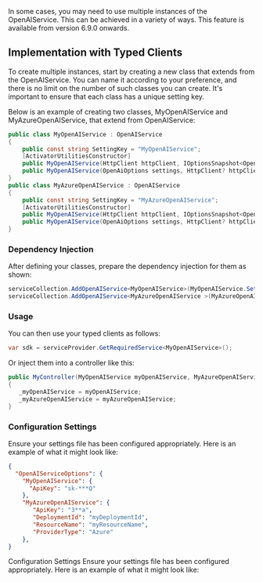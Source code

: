 In some cases, you may need to use multiple instances of the OpenAIService. This can be achieved in a variety of ways. This feature is available from version 6.9.0 onwards.

## Implementation with Typed Clients
To create multiple instances, start by creating a new class that extends from the OpenAIService. You can name it according to your preference, and there is no limit on the number of such classes you can create. It's important to ensure that each class has a unique setting key.

Below is an example of creating two classes, MyOpenAIService and MyAzureOpenAIService, that extend from OpenAIService:
```csharp
public class MyOpenAIService : OpenAIService
{
    public const string SettingKey = "MyOpenAIService";
    [ActivatorUtilitiesConstructor]
    public MyOpenAIService(HttpClient httpClient, IOptionsSnapshot<OpenAiOptions> settings) : base(settings.Get(SettingKey),httpClient){}
    public MyOpenAIService(OpenAiOptions settings, HttpClient? httpClient = null) : base(settings, httpClient){}
}
public class MyAzureOpenAIService : OpenAIService
{
    public const string SettingKey = "MyAzureOpenAIService";
    [ActivatorUtilitiesConstructor]
    public MyOpenAIService(HttpClient httpClient, IOptionsSnapshot<OpenAiOptions> settings) : base(settings.Get(SettingKey),httpClient){}
    public MyOpenAIService(OpenAiOptions settings, HttpClient? httpClient = null) : base(settings, httpClient){}
}
```
### Dependency Injection
After defining your classes, prepare the dependency injection for them as shown:
```csharp
serviceCollection.AddOpenAIService<MyOpenAIService>(MyOpenAIService.SettingKey);
serviceCollection.AddOpenAIService<MyAzureOpenAIService >(MyAzureOpenAIService.SettingKey);
```
### Usage
You can then use your typed clients as follows:
```csharp
var sdk = serviceProvider.GetRequiredService<MyOpenAIService>();
```
Or inject them into a controller like this:
```csharp
public MyController(MyOpenAIService myOpenAIService, MyAzureOpenAIService myAzureOpenAIService)
{
   _myOpenAIService = myOpenAIService;
   _myAzureOpenAIService = myAzureOpenAIService;
}
```
### Configuration Settings
Ensure your settings file has been configured appropriately. Here is an example of what it might look like:
```json
{
  "OpenAIServiceOptions": {
    "MyOpenAIService": {
      "ApiKey": "sk-***Q"
    },
    "MyAzureOpenAIService": {
       "ApiKey": "3**a",
       "DeploymentId": "myDeploymentId",
       "ResourceName": "myResourceName",
       "ProviderType": "Azure"
    },
}
```
Configuration Settings
Ensure your settings file has been configured appropriately. Here is an example of what it might look like: